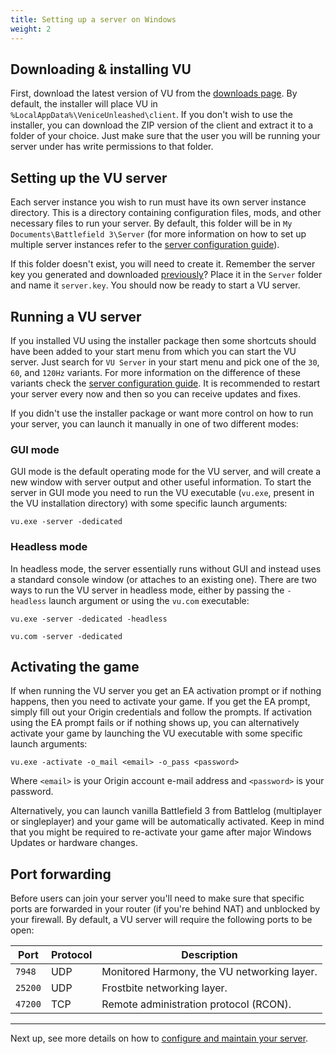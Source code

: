```yaml
---
title: Setting up a server on Windows
weight: 2
---
```


## Downloading & installing VU

First, download the latest version of VU from the [downloads page](https://veniceunleashed.net/downloads). By default, the installer will place VU in `%LocalAppData%\VeniceUnleashed\client`. If you don't wish to use the installer, you can download the ZIP version of the client and extract it to a folder of your choice. Just make sure that the user you will be running your server under has write permissions to that folder.

## Setting up the VU server

Each server instance you wish to run must have its own server instance directory. This is a directory containing configuration files, mods, and other necessary files to run your server. By default, this folder will be in `My Documents\Battlefield 3\Server` (for more information on how to set up multiple server instances refer to the [server configuration guide](/hosting/config)).

If this folder doesn't exist, you will need to create it. Remember the server key you generated and downloaded [previously](/hosting/prereq)? Place it in the `Server` folder and name it `server.key`. You should now be ready to start a VU server.

## Running a VU server

If you installed VU using the installer package then some shortcuts should have been added to your start menu from which you can start the VU server. Just search for `VU Server` in your start menu and pick one of the `30`, `60`, and `120Hz` variants. For more information on the difference of these variants check the [server configuration guide](/hosting/config). It is recommended to restart your server every now and then so you can receive updates and fixes.

If you didn't use the installer package or want more control on how to run your server, you can launch it manually in one of two different modes:

### GUI mode

GUI mode is the default operating mode for the VU server, and will create a new window with server output and other useful information. To start the server in GUI mode you need to run the VU executable (`vu.exe`, present in the VU installation directory) with some specific launch arguments:

```
vu.exe -server -dedicated
```

### Headless mode

In headless mode, the server essentially runs without GUI and instead uses a standard console window (or attaches to an existing one). There are two ways to run the VU server in headless mode, either by passing the `-headless` launch argument or using the `vu.com` executable:

```
vu.exe -server -dedicated -headless
```

```
vu.com -server -dedicated
```

## Activating the game

If when running the VU server you get an EA activation prompt or if nothing happens, then you need to activate your game. If you get the EA prompt, simply fill out your Origin credentials and follow the prompts. If activation using the EA prompt fails or if nothing shows up, you can alternatively activate your game by launching the VU executable with some specific launch arguments:

```
vu.exe -activate -o_mail <email> -o_pass <password>
```

Where `<email>` is your Origin account e-mail address and `<password>` is your password.

Alternatively, you can launch vanilla Battlefield 3 from Battlelog (multiplayer or singleplayer) and your game will be automatically activated. Keep in mind that you might be required to re-activate your game after major Windows Updates or hardware changes.

## Port forwarding

Before users can join your server you'll need to make sure that specific ports are forwarded in your router (if you're behind NAT) and unblocked by your firewall. By default, a VU server will require the following ports to be open:

| Port | Protocol | Description |
| ---- | -------- | ----------- |
| `7948` | UDP | Monitored Harmony, the VU networking layer. |
| `25200` | UDP | Frostbite networking layer. |
| `47200` | TCP | Remote administration protocol (RCON). |

---

Next up, see more details on how to [configure and maintain your server](/hosting/config).